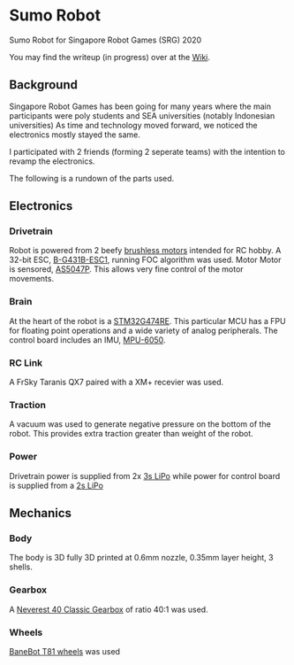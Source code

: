 # Sumo Robot
Sumo Robot for Singapore Robot Games (SRG) 2020

You may find the writeup (in progress) over at the [Wiki](https://github.com/isaacwkz/Sumo_Robot/wiki).

## Background
Singapore Robot Games has been going for many years where the main participants were poly students and SEA universities (notably Indonesian universities)
As time and technology moved forward, we noticed the electronics mostly stayed the same.

I participated with 2 friends (forming 2 seperate teams) with the intention to revamp the electronics.

The following is a rundown of the parts used.

## Electronics
### Drivetrain
Robot is powered from 2 beefy [brushless motors](https://hobbyking.com/en_us/d2826-10-1400kv-brushless-motor.html) intended for RC hobby.
A 32-bit ESC, 
[B-G431B-ESC1](https://www.st.com/en/evaluation-tools/b-g431b-esc1.html), running FOC algorithm was used.
Motor 
Motor is sensored, [AS5047P](https://ams.com/as5047p). This allows very fine control of the motor movements.

### Brain
At the heart of the robot is a [STM32G474RE](https://www.st.com/en/microcontrollers-microprocessors/stm32g474re.html).
This particular MCU has a FPU for floating point operations and a wide variety of analog peripherals.
The control board includes an IMU, [MPU-6050](https://www.invensense.com/products/motion-tracking/6-axis/mpu-6050/).

### RC Link
A FrSky Taranis QX7 paired with a XM+ recevier was used.

### Traction
A vacuum was used to generate negative pressure on the bottom of the robot. This provides extra traction greater than weight of the robot.

### Power
Drivetrain power is supplied from 2x [3s LiPo](https://hobbyking.com/en_us/turnigy-2200mah-3s-25c-lipo-pack.html) while power for control board is supplied from a [2s LiPo](https://hobbyking.com/en_us/turnigy-1000mah-2s-20c-lipo-pack.html)

## Mechanics
### Body
The body is 3D fully 3D printed at 0.6mm nozzle, 0.35mm layer height, 3 shells.

### Gearbox
A [Neverest 40 Classic Gearbox](https://www.andymark.com/products/neverest-classic-40-gearbox-no-motor) of ratio 40:1 was used.

### Wheels
[BaneBot T81 wheels](http://www.banebots.com/product/T81P-293BG.html) was used

